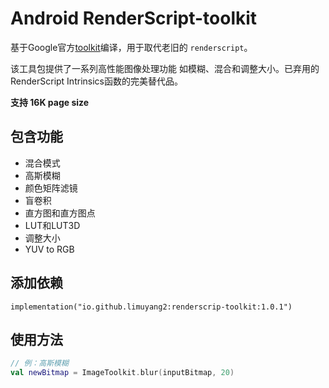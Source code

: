 # Android RenderScript-toolkit

基于Google官方[toolkit](https://github.com/android/renderscript-intrinsics-replacement-toolkit)编译，用于取代老旧的 `renderscript`。

该工具包提供了一系列高性能图像处理功能 如模糊、混合和调整大小。已弃用的RenderScript Intrinsics函数的完美替代品。

**支持 16K page size**

## 包含功能
- 混合模式
- 高斯模糊
- 颜色矩阵滤镜
- 盲卷积
- 直方图和直方图点
- LUT和LUT3D
- 调整大小
- YUV to RGB



## 添加依赖
```
implementation("io.github.limuyang2:renderscrip-toolkit:1.0.1")
```

## 使用方法
```kotlin
// 例：高斯模糊
val newBitmap = ImageToolkit.blur(inputBitmap, 20)
```


